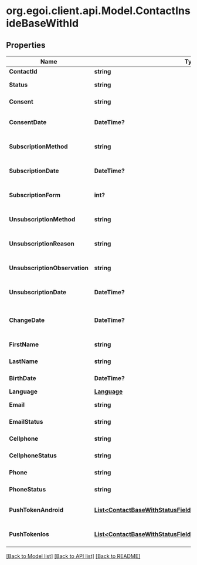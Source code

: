 # org.egoi.client.api.Model.ContactInsideBaseWithId
## Properties

Name | Type | Description | Notes
------------ | ------------- | ------------- | -------------
**ContactId** | **string** |  | [optional] 
**Status** | **string** | Status of the contact | [optional] [default to StatusEnum.Active]
**Consent** | **string** | Contact consent | [optional] [default to ConsentEnum.Consent]
**ConsentDate** | **DateTime?** | Date and hour of the contact consent | [optional] 
**SubscriptionMethod** | **string** | Contact subscription method | [optional] 
**SubscriptionDate** | **DateTime?** | Date and hour of the contact subscription | [optional] 
**SubscriptionForm** | **int?** | Contact subscription form | [optional] 
**UnsubscriptionMethod** | **string** | Contact unsubscription method | [optional] 
**UnsubscriptionReason** | **string** | Contact unsubscription reason | [optional] 
**UnsubscriptionObservation** | **string** | Contact unsubscription observation | [optional] 
**UnsubscriptionDate** | **DateTime?** | Contact unsubscription date | [optional] 
**ChangeDate** | **DateTime?** | Last modification date of the contact | [optional] 
**FirstName** | **string** | First name of the contact | [optional] 
**LastName** | **string** | Last name of the contact | [optional] 
**BirthDate** | **DateTime?** | Birth date of the contact | [optional] 
**Language** | [**Language**](Language.md) |  | [optional] 
**Email** | **string** | Email of the contact | [optional] 
**EmailStatus** | **string** | Email channel status | [optional] [default to EmailStatusEnum.Active]
**Cellphone** | **string** | Cellphone of the contact | [optional] 
**CellphoneStatus** | **string** | Cellphone channel status | [optional] [default to CellphoneStatusEnum.Active]
**Phone** | **string** | Phone of the contact | [optional] 
**PhoneStatus** | **string** | Phone channel status | [optional] [default to PhoneStatusEnum.Active]
**PushTokenAndroid** | [**List&lt;ContactBaseWithStatusFieldsSchemaBasePushTokenAndroid&gt;**](ContactBaseWithStatusFieldsSchemaBasePushTokenAndroid.md) | Android push token of the contact | [optional] 
**PushTokenIos** | [**List&lt;ContactBaseWithStatusFieldsSchemaBasePushTokenIos&gt;**](ContactBaseWithStatusFieldsSchemaBasePushTokenIos.md) | IOS push token of the contact | [optional] 

[[Back to Model list]](../README.md#documentation-for-models) [[Back to API list]](../README.md#documentation-for-api-endpoints) [[Back to README]](../README.md)

